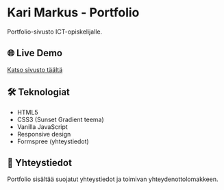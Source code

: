 # Kari Markus - Portfolio

Portfolio-sivusto ICT-opiskelijalle.

## 🌐 Live Demo
[Katso sivusto täältä](https://markar07.github.io/portfolio/)

## 🛠️ Teknologiat
- HTML5
- CSS3 (Sunset Gradient teema)
- Vanilla JavaScript
- Responsive design
- Formspree (yhteystiedot)

## 📧 Yhteystiedot
Portfolio sisältää suojatut yhteystiedot ja toimivan yhteydenottolomakkeen.
